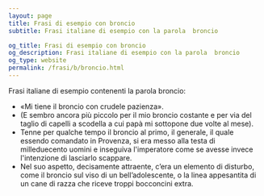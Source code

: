 ```yaml
---
layout: page
title: Frasi di esempio con broncio 
subtitle: Frasi italiane di esempio con la parola  broncio

og_title: Frasi di esempio con broncio 
og_description: Frasi italiane di esempio con la parola  broncio
og_type: website
permalink: /frasi/b/broncio.html
---
```


Frasi italiane di esempio contenenti la parola broncio:


- «Mi tiene il broncio con crudele pazienza».
- (E sembro ancora più piccolo per il mio broncio costante e per via del taglio di capelli a scodella a cui papà mi sottopone due volte al mese).
- Tenne per qualche tempo il broncio al primo, il generale, il quale essendo comandato in Provenza, si era messo alla testa di milleduecento uomini e inseguiva l'imperatore come se avesse invece l'intenzione di lasciarlo scappare.
- Nel suo aspetto, decisamente attraente, c’era un elemento di disturbo, come il broncio sul viso di un bell’adolescente, o la linea appesantita di un cane di razza che riceve troppi bocconcini extra.
